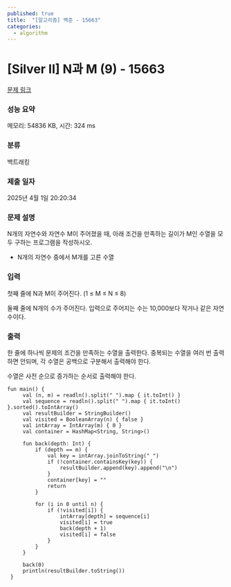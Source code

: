 ```yaml
---
published: true
title:  "[알고리즘] 백준 - 15663"
categories:
  - algorithm
---
```


# [Silver II] N과 M (9) - 15663

[문제 링크](https://www.acmicpc.net/problem/15663)

### 성능 요약

메모리: 54836 KB, 시간: 324 ms

### 분류

백트래킹

### 제출 일자

2025년 4월 1일 20:20:34

### 문제 설명

<p>N개의 자연수와 자연수 M이 주어졌을 때, 아래 조건을 만족하는 길이가 M인 수열을 모두 구하는 프로그램을 작성하시오.</p>

<ul>
	<li>N개의 자연수 중에서 M개를 고른 수열</li>
</ul>

### 입력

 <p>첫째 줄에 N과 M이 주어진다. (1 ≤ M ≤ N ≤ 8)</p>

<p>둘째 줄에 N개의 수가 주어진다. 입력으로 주어지는 수는 10,000보다 작거나 같은 자연수이다.</p>

### 출력

 <p>한 줄에 하나씩 문제의 조건을 만족하는 수열을 출력한다. 중복되는 수열을 여러 번 출력하면 안되며, 각 수열은 공백으로 구분해서 출력해야 한다.</p>

<p>수열은 사전 순으로 증가하는 순서로 출력해야 한다.</p>


~~~
fun main() {
     val (n, m) = readln().split(" ").map { it.toInt() }
     val sequence = readln().split(" ").map { it.toInt() }.sorted().toIntArray()
     val resultBuilder = StringBuilder()
     val visited = BooleanArray(n) { false }
     val intArray = IntArray(m) { 0 }
     val container = HashMap<String, String>()
 
     fun back(depth: Int) {
         if (depth == m) {
             val key = intArray.joinToString(" ")
             if (!container.containsKey(key)) {
                 resultBuilder.append(key).append("\n")
             }
             container[key] = ""
             return
         }
 
         for (i in 0 until n) {
             if (!visited[i]) {
                 intArray[depth] = sequence[i]
                 visited[i] = true
                 back(depth + 1)
                 visited[i] = false
             }
         }
     }
 
     back(0)
     println(resultBuilder.toString())
 }
~~~